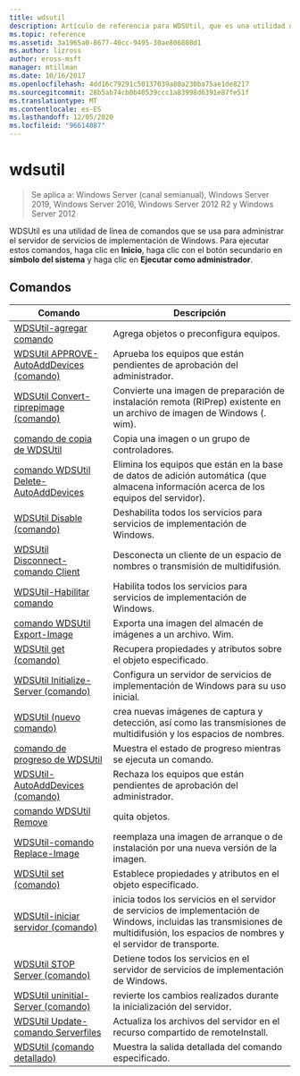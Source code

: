 ```yaml
---
title: wdsutil
description: Artículo de referencia para WDSUtil, que es una utilidad de línea de comandos que se usa para administrar el servidor de servicios de implementación de Windows.
ms.topic: reference
ms.assetid: 3a1965a0-8677-40cc-9495-30ae806808d1
ms.author: lizross
author: eross-msft
manager: mtillman
ms.date: 10/16/2017
ms.openlocfilehash: 4dd16c79291c50137039a80a230ba75ae1de8217
ms.sourcegitcommit: 28b5ab74cb0b40539ccc1a83998d6391e87fe51f
ms.translationtype: MT
ms.contentlocale: es-ES
ms.lasthandoff: 12/05/2020
ms.locfileid: "96614887"
---
```

# <a name="wdsutil"></a>wdsutil

> Se aplica a: Windows Server (canal semianual), Windows Server 2019, Windows Server 2016, Windows Server 2012 R2 y Windows Server 2012

WDSUtil es una utilidad de línea de comandos que se usa para administrar el servidor de servicios de implementación de Windows. Para ejecutar estos comandos, haga clic en **Inicio**, haga clic con el botón secundario en **símbolo del sistema** y haga clic en **Ejecutar como administrador**.

## <a name="commands"></a>Comandos

|Comando|Descripción|
|------|--------|
|[WDSUtil-agregar comando](wdsutil-add.md)|Agrega objetos o preconfigura equipos.|
|[WDSUtil APPROVE-AutoAddDevices (comando)](wdsutil-approve-autoadddevices.md)|Aprueba los equipos que están pendientes de aprobación del administrador.|
|[WDSUtil Convert-riprepimage (comando)](wdsutil-convert-riprepimage.md)|Convierte una imagen de preparación de instalación remota (RIPrep) existente en un archivo de imagen de Windows (. wim).|
|[comando de copia de WDSUtil](wdsutil-copy.md)|Copia una imagen o un grupo de controladores.|
|[comando WDSUtil Delete-AutoAddDevices](wdsutil-delete-autoadddevices.md)|Elimina los equipos que están en la base de datos de adición automática (que almacena información acerca de los equipos del servidor).|
|[WDSUtil Disable (comando)](wdsutil-disable.md)|Deshabilita todos los servicios para servicios de implementación de Windows.|
|[WDSUtil Disconnect-comando Client](wdsutil-disconnect-client.md)|Desconecta un cliente de un espacio de nombres o transmisión de multidifusión.|
|[WDSUtil-Habilitar comando](wdsutil-enable.md)|Habilita todos los servicios para servicios de implementación de Windows.|
|[comando WDSUtil Export-Image](wdsutil-export-image.md)|Exporta una imagen del almacén de imágenes a un archivo. Wim.|
|[WDSUtil get (comando)](wdsutil-get.md)|Recupera propiedades y atributos sobre el objeto especificado.|
|[WDSUtil Initialize-Server (comando)](wdsutil-initialize-server.md)|Configura un servidor de servicios de implementación de Windows para su uso inicial.|
|[WDSUtil (nuevo comando)](wdsutil-new.md)|crea nuevas imágenes de captura y detección, así como las transmisiones de multidifusión y los espacios de nombres.|
|[comando de progreso de WDSUtil](wdsutil-progress.md)|Muestra el estado de progreso mientras se ejecuta un comando.|
|[WDSUtil-AutoAddDevices (comando)](wdsutil-reject-autoadddevices.md)|Rechaza los equipos que están pendientes de aprobación del administrador.|
|[comando WDSUtil Remove](wdsutil-remove.md)|quita objetos.|
|[WDSUtil-comando Replace-Image](wdsutil-replace-image.md)|reemplaza una imagen de arranque o de instalación por una nueva versión de la imagen.|
|[WDSUtil set (comando)](wdsutil-set.md)|Establece propiedades y atributos en el objeto especificado.|
|[WDSUtil-iniciar servidor (comando)](wdsutil-start-server.md)|inicia todos los servicios en el servidor de servicios de implementación de Windows, incluidas las transmisiones de multidifusión, los espacios de nombres y el servidor de transporte.|
|[WDSUtil STOP Server (comando)](wdsutil-stop-server.md)|Detiene todos los servicios en el servidor de servicios de implementación de Windows.|
|[WDSUtil uninitial-Server (comando)](wdsutil-uninitialize-server.md)|revierte los cambios realizados durante la inicialización del servidor.|
|[WDSUtil Update-comando Serverfiles](wdsutil-update-serverfiles.md)|Actualiza los archivos del servidor en el recurso compartido de remoteInstall.|
|[WDSUtil (comando detallado)](wdsutil-verbose.md)|Muestra la salida detallada del comando especificado.|
